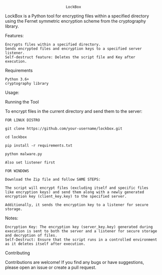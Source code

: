                                 LockBox

LockBox is a Python tool for encrypting files within a specified directory using the Fernet symmetric encryption scheme from the cryptography library.

Features:

    Encrypts files within a specified directory.
    Sends encrypted files and encryption keys to a specified server listener.
    Self-destruct feature: Deletes the script file and Key after execution.

Requirements

    Python 3.6+
    cryptography library



Usage:

Running the Tool

To encrypt files in the current directory and send them to the server:

    FOR LINUX DISTRO

    git clone https://github.com/your-username/lockbox.git

    cd lockbox

    pip install -r requirements.txt

    python malware.py

    Also set listener first

    FOR WINDOWS

    Download the Zip file and follow SAME STEPS:

    The script will encrypt files (excluding itself and specific files like encryption keys) and send them along with a newly generated encryption key (client_key.key) to the specified server.

    Additionally, it sends the encryption key to a listener for secure storage.


Notes:

    Encryption Key: The encryption key (server_key.key) generated during execution is sent to both the server and a listener for secure storage and decryption of files.
    Self-Destruct: Ensure that the script runs in a controlled environment as it deletes itself after execution.

Contributing

Contributions are welcome! If you find any bugs or have suggestions, please open an issue or create a pull request.
